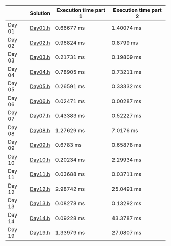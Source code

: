 |	| Solution 	| Execution time part 1	 | Execution time part 2	|
|---------|---|---|---|
| Day 01	|[Day01.h](tasks/Day01.h)	| 0.66677 ms	 | 1.40074 ms	 |
| Day 02	|[Day02.h](tasks/Day02.h)	| 0.96824 ms	 | 0.8799 ms	 |
| Day 03	|[Day03.h](tasks/Day03.h)	| 0.21731 ms	 | 0.19809 ms	 |
| Day 04	|[Day04.h](tasks/Day04.h)	| 0.78905 ms	 | 0.73211 ms	 |
| Day 05	|[Day05.h](tasks/Day05.h)	| 0.26591 ms	 | 0.33332 ms	 |
| Day 06	|[Day06.h](tasks/Day06.h)	| 0.02471 ms	 | 0.00287 ms	 |
| Day 07	|[Day07.h](tasks/Day07.h)	| 0.43383 ms	 | 0.52227 ms	 |
| Day 08	|[Day08.h](tasks/Day08.h)	| 1.27629 ms	 | 7.0176 ms	 |
| Day 09	|[Day09.h](tasks/Day09.h)	| 0.6783 ms	 | 0.65878 ms	 |
| Day 10	|[Day10.h](tasks/Day10.h)	| 0.20234 ms	 | 2.29934 ms	 |
| Day 11	|[Day11.h](tasks/Day11.h)	| 0.03688 ms	 | 0.03711 ms	 |
| Day 12	|[Day12.h](tasks/Day12.h)	| 2.98742 ms	 | 25.0491 ms	 |
| Day 13	|[Day13.h](tasks/Day13.h)	| 0.08278 ms	 | 0.13292 ms	 |
| Day 14	|[Day14.h](tasks/Day14.h)	| 0.09228 ms	 | 43.3787 ms	 |
| Day 19	|[Day19.h](tasks/Day19.h)	| 1.33979 ms	 | 27.0807 ms	 |
